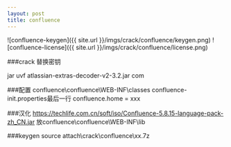 ```yaml
---
layout: post
title: confluence
---
```


![confluence-keygen]({{ site.url }}/imgs/crack/confluence/keygen.png)
![confluence-license]({{ site.url }}/imgs/crack/confluence/license.png)

###crack
替换密钥

jar uvf atlassian-extras-decoder-v2-3.2.jar com

###配置
confluence\confluence\WEB-INF\classes
confluence-init.properties最后一行
confluence.home = xxx

###汉化
https://techlife.com.cn/soft/iso/Confluence-5.8.15-language-pack-zh_CN.jar
放confluence\confluence\WEB-INF\lib

###keygen source
attach\crack\confluence\xx.7z
